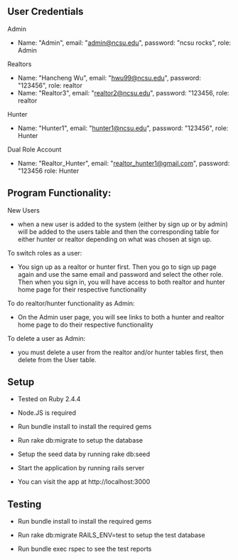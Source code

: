 ## User Credentials
Admin
- Name: "Admin", email: "admin@ncsu.edu", password: "ncsu rocks", role: Admin 

Realtors
- Name: "Hancheng Wu", email: "hwu99@ncsu.edu", password: "123456", role: realtor
- Name: "Realtor3", email: "realtor2@ncsu.edu", password: "123456, role: realtor

Hunter
- Name: "Hunter1", email: "hunter1@ncsu.edu", password: "123456", role: Hunter

Dual Role Account
- Name: "Realtor_Hunter", email: "realtor_hunter1@gmail.com", password: "123456 role: Hunter


## Program Functionality:

New Users
- when a new user is added to the system (either by sign up or by admin) will be added to the users table and then the corresponding table for either hunter or realtor depending on what was chosen at sign up.

To switch roles as a user:
- You sign up as a realtor or hunter first. Then you go to sign up page again and use the same email and password and select the other role. Then when you sign in, you will have access to both realtor and hunter home page for their respective functionality

To do realtor/hunter functionality as Admin:
- On the Admin user page, you will see links to both a hunter and realtor home page to do their respective functionality

To delete a user as Admin:
- you must delete a user from the realtor and/or hunter tables first, then delete from the User table.

## Setup
- Tested on Ruby 2.4.4

- Node.JS is required

- Run bundle install to install the required gems

- Run rake db:migrate to setup the database

- Setup the seed data by running rake db:seed

- Start the application by running rails server

- You can visit the app at http://localhost:3000

## Testing
- Run bundle install to install the required gems

- Run rake db:migrate RAILS_ENV=test to setup the test database

- Run bundle exec rspec to see the test reports
